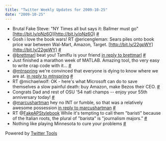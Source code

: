 ```yaml
---
title: "Twitter Weekly Updates for 2009-10-25"
date: "2009-10-25"
---
```


- Brutal Fake Steve: "NY Times all but says it: Ballmer must go" [http://bit.ly/pNz6O](http://bit.ly/pNz6O) [#](http://twitter.com/jhludwig/statuses/4994949767)
- Gosh i love the book wars! RT @ericengleman: Sears piles onto book price war between Wal-Mart, Amazon, Target. [http://bit.ly/22gpWY](http://bit.ly/22gpWY) [#](http://twitter.com/jhludwig/statuses/5023861175)
- @[brettmarl](http://twitter.com/brettmarl) beat you! Tamiflu is your friend [in reply to brettmarl](http://twitter.com/brettmarl/statuses/5027930911) [#](http://twitter.com/jhludwig/statuses/5028459193)
- Just finished a marathon week of MATLAB. Amazing tool, tho very easy to write crap code with it... [#](http://twitter.com/jhludwig/statuses/5072247646)
- @[mtnspring](http://twitter.com/mtnspring) we're convinced that everyone is dying to know where we are at. [in reply to mtnspring](http://twitter.com/mtnspring/statuses/5074469688) [#](http://twitter.com/jhludwig/statuses/5074793601)
- RT @michaelwolf: OK - here's what Microsoft can do to save themselves a slow painful death: buy Amazon, make Bezos their CEO. [#](http://twitter.com/jhludwig/statuses/5079907170)
- Congrats Dad and rest of OSU '54 natl champs -- enjoy your 55th anniversary today! [#](http://twitter.com/jhludwig/statuses/5123641233)
- @[marcushartman](http://twitter.com/marcushartman) hey no INT or fumble, so that was a relatively awesome possession [in reply to marcushartman](http://twitter.com/marcushartman/statuses/5125315913) [#](http://twitter.com/jhludwig/statuses/5125418931)
- RT @[FakeAPStylebook](http://twitter.com/FakeAPStylebook) While it's tempting to call them "baristi" because of the Italian roots, the plural of "barista" is "journalism majors." [#](http://twitter.com/jhludwig/statuses/5126603941)
- Nothing like playing Minnesota to cure your problems [#](http://twitter.com/jhludwig/statuses/5128235100)

Powered by [Twitter Tools](http://alexking.org/projects/wordpress)
